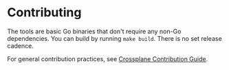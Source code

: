 # Contributing

The tools are basic Go binaries that don't require any non-Go dependencies. You
can build by running `make build`. There is no set release cadence.

For general contribution practices, see [Crossplane Contribution Guide].

[Crossplane Contribution Guide]: https://github.com/crossplane/crossplane/blob/master/CONTRIBUTING.md